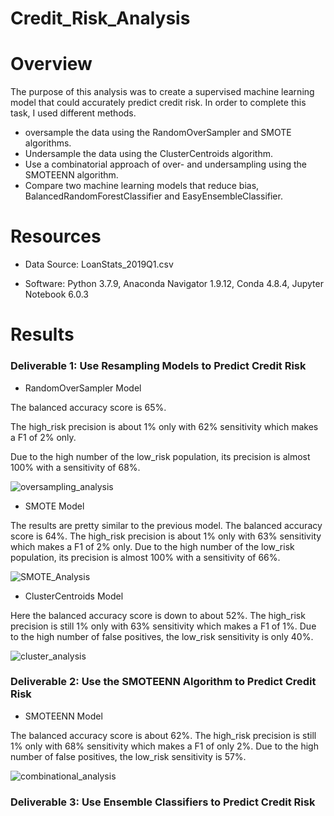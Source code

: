 
# Credit_Risk_Analysis

# Overview

The purpose of this analysis was to create a supervised machine learning model that could accurately predict credit risk. In order to complete this task, I used  different methods.

- oversample the data using the RandomOverSampler and SMOTE algorithms.
- Undersample the data using the ClusterCentroids algorithm.
- Use a combinatorial approach of over- and undersampling using the SMOTEENN algorithm.
- Compare two machine learning models that reduce bias, BalancedRandomForestClassifier and EasyEnsembleClassifier.

# Resources

- Data Source: LoanStats_2019Q1.csv

- Software: Python 3.7.9, Anaconda Navigator 1.9.12, Conda 4.8.4, Jupyter Notebook 6.0.3

# Results

### Deliverable 1: Use Resampling Models to Predict Credit Risk

- RandomOverSampler Model 

The balanced accuracy score is 65%.

The high_risk precision is about 1% only with 62% sensitivity which makes a F1 of 2% only.

Due to the high number of the low_risk population, its precision is almost 100% with a sensitivity of 68%.



![oversampling_analysis](https://user-images.githubusercontent.com/96400887/183689436-71c929b1-684f-47ee-9861-8981ce0cd8dd.png)

- SMOTE Model

The results are pretty similar to the previous model.
The balanced accuracy score is 64%.
The high_risk precision is about 1% only with 63% sensitivity which makes a F1 of 2% only.
Due to the high number of the low_risk population, its precision is almost 100% with a sensitivity of 66%.



![SMOTE_Analysis](https://user-images.githubusercontent.com/96400887/183689514-8a37fc11-f5d0-4c00-bf07-96914b1da048.png)

- ClusterCentroids Model

Here the balanced accuracy score is down to about 52%.
The high_risk precision is still 1% only with 63% sensitivity which makes a F1 of 1%.
Due to the high number of false positives, the low_risk sensitivity is only 40%.


![cluster_analysis](https://user-images.githubusercontent.com/96400887/183693506-d39c1744-8490-4217-aafe-0bc3d50a649d.png)


### Deliverable 2: Use the SMOTEENN Algorithm to Predict Credit Risk

- SMOTEENN Model 

The balanced accuracy score is about 62%.
The high_risk precision is still 1% only with 68% sensitivity which makes a F1 of only 2%.
Due to the high number of false positives, the low_risk sensitivity is 57%.

![combinational_analysis](https://user-images.githubusercontent.com/96400887/183689998-7a13781a-d9a6-4103-9cbb-1476fda2da2e.png)


### Deliverable 3: Use Ensemble Classifiers to Predict Credit Risk

















